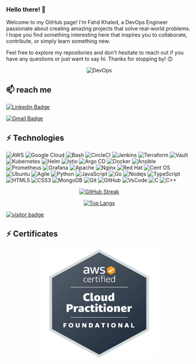 ### Hello there! 👋

Welcome to my GitHub page! I'm Fahd Khaled, a DevOps Engineer passionate about creating amazing projects that solve real-world problems. I hope you find something interesting here that inspires you to collaborate, contribute, or simply learn something new.

Feel free to explore my repositories and don't hesitate to reach out if you have any questions or just want to say hi. Thanks for stopping by! 😊


<div align="center">
<img src="./images/DevOps.gif" width="50%" height="50%" alt="DevOps">

</div>

## 📫 reach me

[![Linkedin Badge](https://img.shields.io/badge/-Fahd_khaled-blue?style=flat-square&logo=Linkedin&logoColor=brightwhite&link=https://www.linkedin.com/in/fahd-khaled-dev/)](https://www.linkedin.com/in/fahd-khaled-dev/)
  
[![Gmail Badge](https://img.shields.io/badge/-eng.fahd.elsayed@gmail.com-c14438?style=flat-square&logo=Gmail&logoColor=brightwhite&link=mailto:eng.fahd.elsayed@gmail.com)](mailto:eng.fahd.elsayed@gmail.com)
 
## ⚡ Technologies

![AWS](https://img.shields.io/badge/AWS-%23FF9900.svg?style=for-the-badge&logo=amazon-aws&logoColor=white)
![Google Cloud](https://img.shields.io/badge/GoogleCloud-%234285F4.svg?style=for-the-badge&logo=google-cloud&logoColor=white)
![Bash](https://img.shields.io/badge/bash-%234EAA25.svg?style=for-the-badge&logo=gnu-bash&logoColor=white)
![CircleCI](https://img.shields.io/badge/circleci-%23161616.svg?style=for-the-badge&logo=circleci&logoColor=white)
![Jenkins](https://img.shields.io/badge/jenkins-%232C5263.svg?style=for-the-badge&logo=jenkins&logoColor=white)
![Terraform](https://img.shields.io/badge/terraform-%235835CC.svg?style=for-the-badge&logo=terraform&logoColor=white)
![Vault](https://img.shields.io/badge/vault-%230093D6.svg?style=for-the-badge&logo=vault&logoColor=white)
![Kubernetes](https://img.shields.io/badge/kubernetes-%23326ce5.svg?style=for-the-badge&logo=kubernetes&logoColor=white)
![Helm](https://img.shields.io/badge/helm-%23008DE4.svg?style=for-the-badge&logo=helm&logoColor=white)
![Istio](https://img.shields.io/badge/istio-%23323334.svg?style=for-the-badge&logo=istio&logoColor=white)
![Argo CD](https://img.shields.io/badge/Argo%20CD-%23323334.svg?style=for-the-badge&logo=argo-cd&logoColor=white)
![Docker](https://img.shields.io/badge/docker-%230db7ed.svg?style=for-the-badge&logo=docker&logoColor=white)
![Ansible](https://img.shields.io/badge/ansible-%231A1918.svg?style=for-the-badge&logo=ansible&logoColor=white)
![Prometheus](https://img.shields.io/badge/prometheus-%23E6522C.svg?style=for-the-badge&logo=prometheus&logoColor=white)
![Grafana](https://img.shields.io/badge/grafana-%23F46800.svg?style=for-the-badge&logo=grafana&logoColor=white)
![Apache](https://img.shields.io/badge/apache-%23D42029.svg?style=for-the-badge&logo=apache&logoColor=white)
![Nginx](https://img.shields.io/badge/nginx-%23009639.svg?style=for-the-badge&logo=nginx&logoColor=white)
![Red Hat](https://img.shields.io/badge/Red%20Hat-EE0000?style=for-the-badge&logo=redhat&logoColor=white)
![Cent OS](https://img.shields.io/badge/cent%20os-002260?style=for-the-badge&logo=centos&logoColor=F0F0F0)
![Ubuntu](https://img.shields.io/badge/Ubuntu-E95420?style=for-the-badge&logo=ubuntu&logoColor=white)
![Agile](https://img.shields.io/badge/agile-%230175C2.svg?style=for-the-badge&logo=agile&logoColor=white)
![Python](https://img.shields.io/badge/python-%233776AB.svg?style=for-the-badge&logo=python&logoColor=white)
![JavaScript](https://img.shields.io/badge/-JavaScript-black?style=flat-square&logo=javascript)
![Go](https://img.shields.io/badge/go-%2300ADD8.svg?style=for-the-badge&logo=go&logoColor=white)
![Nodejs](https://img.shields.io/badge/-Nodejs-black?style=flat-square&logo=Node.js)
![TypeScript](https://img.shields.io/badge/-TypeScript-007ACC?style=flat-square&logo=typescript)
![HTML5](https://img.shields.io/badge/-HTML5-E34F26?style=flat-square&logo=html5&logoColor=white)
![CSS3](https://img.shields.io/badge/-CSS3-1572B6?style=flat-square&logo=css3)
![MongoDB](https://img.shields.io/badge/-MongoDB-black?style=flat-square&logo=mongodb)
![Git](https://img.shields.io/badge/-Git-black?style=flat-square&logo=git)
![GitHub](https://img.shields.io/badge/-GitHub-181717?style=flat-square&logo=github)
![VsCode](https://img.shields.io/badge/Visual_Studio_Code-0078D4?style=flat-square&logo=visual%20studio%20code&logoColor=white)
![C](https://img.shields.io/badge/c-%2300599C.svg?style=for-the-badge&logo=c&logoColor=white)
![C++](https://img.shields.io/badge/c++-%2300599C.svg?style=for-the-badge&logo=c%2B%2B&logoColor=white)

<div align="center">

[![GitHub Streak](http://github-readme-streak-stats.herokuapp.com?user=Fahd-DevOps&theme=dracula&date_format=M%20j%5B%2C%20Y%5D)](https://git.io/streak-stats)

[![Top Langs](https://github-readme-stats.vercel.app/api/top-langs/?username=Fahd-DevOps&layout=compact)](https://github.com/anuraghazra/github-readme-stats)


</div>


<a href="https://github.com/Fahd-DevOps"><img src="https://visitor-badge.laobi.icu/badge?page_id=Fahd-DevOps" alt="visitor badge"></a>



## ⚡ Certificates

<div align="center">
<img src="./img/aws-certified-cloud-practitioner.png" width="320px" height="300px" alt="AWS">

</div>


<!--
**Fahd-DevOps/Fahd-DevOps** is a ✨ _special_ ✨ repository because its `README.md` (this file) appears on your GitHub profile.

Here are some ideas to get you started:

- 👯 I’m looking to collaborate on ...
- 🤔 I’m looking for help with ...
- 💬 Ask me about ...
- 😄 Pronouns: ...
- ⚡ Fun fact: ...
-->
